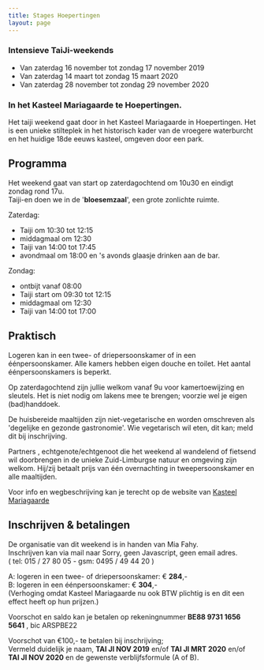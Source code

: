 ```yaml
--- 
title: Stages Hoepertingen
layout: page
---
```

### Intensieve TaiJi-weekends 

* Van zaterdag 16 november tot zondag 17 november 2019
* Van zaterdag 14 maart tot zondag 15 maart 2020
* Van zaterdag 28 november tot zondag 29 november 2020

### In het Kasteel Mariagaarde te Hoepertingen.
 
Het taiji weekend gaat door in het Kasteel Mariagaarde in Hoepertingen.
Het is een unieke stilteplek in het historisch kader van de vroegere waterburcht en het huidige 18de eeuws kasteel, omgeven door een park.

## Programma

Het weekend gaat van start op zaterdagochtend om 10u30 en eindigt zondag rond 17u.  
Taiji-en doen we in de '**bloesemzaal**', een grote zonlichte ruimte.

Zaterdag:

* Taiji om 10:30 tot 12:15  
* middagmaal om 12:30  
* Taiji van 14:00 tot 17:45  
* avondmaal om 18:00 en 's avonds glaasje drinken aan de bar.  

Zondag:  

* ontbijt vanaf 08:00  
* Taiji start om 09:30 tot 12:15  
* middagmaal om 12:30  
* Taiji van 14:00 tot 17:00


## Praktisch

Logeren kan in een twee- of driepersoonskamer of in een éénpersoonskamer. Alle kamers hebben eigen douche en toilet. Het aantal éénpersoonskamers is beperkt.  

Op zaterdagochtend zijn jullie welkom vanaf 9u voor kamertoewijzing en sleutels. Het is niet nodig om lakens mee te brengen; voorzie wel je eigen (bad)handdoek.

De huisbereide maaltijden zijn niet-vegetarische en worden omschreven als 'degelijke en gezonde gastronomie'. Wie vegetarisch wil eten, dit kan; meld dit bij inschrijving.  

Partners , echtgenote/echtgenoot die het weekend al wandelend of fietsend wil doorbrengen in de unieke Zuid-Limburgse natuur en omgeving zijn welkom. Hij/zij betaalt prijs van één overnachting in tweepersoonskamer en alle maaltijden.  

Voor info en wegbeschrijving kan je terecht op de website van [Kasteel Mariagaarde](http://www.kasteelmariagaarde.be/)

## Inschrijven &amp; betalingen&nbsp;
De organisatie van dit weekend is in handen van Mia Fahy.&nbsp;<br />Inschrijven kan via mail naar <script type="text/javascript" language="javascript"><!--
{ coded = "9Fq.Tqzm@yQJQkQy.GQ"; key = "zs0TnHIBomQ2UuJg75qOiREkp1YN9Vc3xt8SbjLFZADhCvfrd6X4yeKGwlWPMa"; shift=coded.length; link=""; for (i=0; i<coded.length; i++) { if (key.indexOf(coded.charAt(i))==-1) {ltr = coded.charAt(i); link += (ltr); } else { ltr = (key.indexOf(coded.charAt(i))-shift+key.length) % key.length; link += (key.charAt(ltr));}}document.write("<a href='mailto:"+link+"'>"+link+"</a>")} 
// Email obfuscator script 2.1 by Tim Williams, University of Arizona
// Random encryption key feature by Andrew Moulden, Site Engineering Ltd
// This code is freeware provided these four comment lines remain intact
// A wizard to generate this code is at http://www.jottings.com/obfuscator/
//-->
</script><noscript>Sorry, geen Javascript, geen email adres.</noscript><br />
( tel: 015 / 27 80 05 -&nbsp;gsm: 0495 / 49 44 20 )

A: logeren in een twee- of driepersoonskamer: € **284**,-  
B: logeren in een éénpersoonskamer: € **304**,-  
(Verhoging omdat Kasteel Mariagaarde nu ook BTW plichtig is en dit een effect heeft op hun prijzen.)

Voorschot en saldo kan je betalen op rekeningnummer **BE88 9731 1656 5641** , bic ARSPBE22

Voorschot van €100,- te betalen bij inschrijving;  
Vermeld duidelijk je naam, **TAI JI NOV 2019** en/of **TAI JI MRT 2020** en/of **TAI JI NOV 2020** en de gewenste verblijfsformule (A of B).
